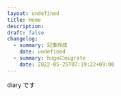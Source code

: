 ```yaml
---
layout: undefined
title: Home
description: 
draft: false
changelog:
  - summary: 記事作成
    date: undefined
  - summary: hugoにmigrate
    date: 2022-05-25T07:19:22+09:00
---
```


diary です